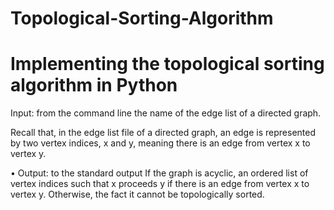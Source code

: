 # Topological-Sorting-Algorithm
# Implementing the topological sorting algorithm in Python

Input: from the command line the name of the edge list of a directed graph.

Recall that, in the edge list file of a directed graph, an edge is represented by two vertex indices, x and y, meaning there is an edge from vertex x to vertex y.

• Output: to the standard output
If the graph is acyclic, an ordered list of vertex indices such that x proceeds y if there is an edge from vertex x to vertex y.
Otherwise, the fact it cannot be topologically sorted.
